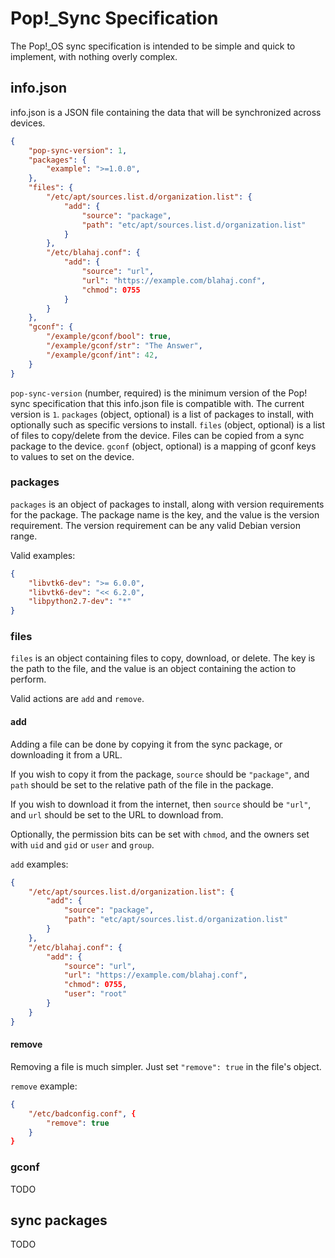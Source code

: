 # Pop!_Sync Specification

The Pop!_OS sync specification is intended to be simple and quick to implement, with nothing overly complex.

## info.json
info.json is a JSON file containing the data that will be synchronized across devices.

```json
{
	"pop-sync-version": 1,
	"packages": {
		"example": ">=1.0.0",
	},
	"files": {
		"/etc/apt/sources.list.d/organization.list": {
			"add": {
				"source": "package",
				"path": "etc/apt/sources.list.d/organization.list"
			}
		},
		"/etc/blahaj.conf": {
			"add": {
				"source": "url",
				"url": "https://example.com/blahaj.conf",
				"chmod": 0755
			}
		}
	},
	"gconf": {
		"/example/gconf/bool": true,
		"/example/gconf/str": "The Answer",
		"/example/gconf/int": 42,
	}
}
```

`pop-sync-version` (number, required) is the minimum version of the Pop! sync specification that this info.json file is compatible with. The current version is `1`.
`packages` (object, optional) is a list of packages to install, with optionally such as specific versions to install.
`files` (object, optional) is a list of files to copy/delete from the device. Files can be copied from a sync package to the device.
`gconf` (object, optional) is a mapping of gconf keys to values to set on the device.

### packages
`packages` is an object of packages to install, along with version requirements for the package. The package name is the key, and the value is the version requirement. The version requirement can be any valid Debian version range.

Valid examples:
```json
{
	"libvtk6-dev": ">= 6.0.0",
	"libvtk6-dev": "<< 6.2.0",
	"libpython2.7-dev": "*"
}
```

### files
`files` is an object containing files to copy, download, or delete. The key is the path to the file, and the value is an object containing the action to perform.

Valid actions are `add` and `remove`.

#### add

Adding a file can be done by copying it from the sync package, or downloading it from a URL.

If you wish to copy it from the package, `source` should be `"package"`, and `path` should be set to the relative path of the file in the package.

If you wish to download it from the internet, then `source` should be `"url"`, and `url` should be set to the URL to download from.

Optionally, the permission bits can be set with `chmod`, and the owners set with `uid` and `gid` or `user` and `group`.

`add` examples:
```json
{
	"/etc/apt/sources.list.d/organization.list": {
		"add": {
			"source": "package",
			"path": "etc/apt/sources.list.d/organization.list"
		}
	},
	"/etc/blahaj.conf": {
		"add": {
			"source": "url",
			"url": "https://example.com/blahaj.conf",
			"chmod": 0755,
			"user": "root"
		}
	}
}
```

#### remove

Removing a file is much simpler. Just set `"remove": true` in the file's object.

`remove` example:
```json
{
	"/etc/badconfig.conf", {
		"remove": true
	}
}
```


### gconf
TODO

## sync packages
TODO
